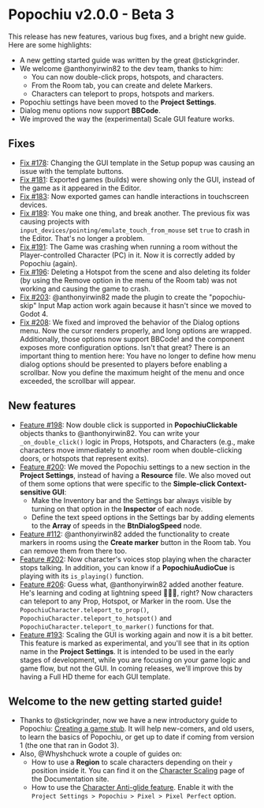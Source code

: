 # Popochiu v2.0.0 - Beta 3

This release has new features, various bug fixes, and a bright new guide. Here are some highlights:

- A new getting started guide was written by the great @stickgrinder.
- We welcome @anthonyirwin82 to the dev team, thanks to him:
  - You can now double-click props, hotspots, and characters.
  - From the Room tab, you can create and delete Markers.
  - Characters can teleport to props, hotspots and markers.
- Popochiu settings have been moved to the **Project Settings**.
- Dialog menu options now support **BBCode**.
- We improved the way the (experimental) Scale GUI feature works.

## Fixes

- [Fix #178](https://github.com/carenalgas/popochiu/issues/178): Changing the GUI template in the Setup popup was causing an issue with the template buttons.
- [Fix #181](https://github.com/carenalgas/popochiu/issues/181): Exported games (builds) were showing only the GUI, instead of the game as it appeared in the Editor.
- [Fix #183](https://github.com/carenalgas/popochiu/issues/183): Now exported games can handle interactions in touchscreen devices.
- [Fix #189](https://github.com/carenalgas/popochiu/issues/189): You make one thing, and break another. The previous fix was causing projects with `input_devices/pointing/emulate_touch_from_mouse` set `true` to crash in the Editor. That's no longer a problem.
- [Fix #191](https://github.com/carenalgas/popochiu/issues/191): The Game was crashing when running a room without the Player-controlled Character (PC) in it. Now it is correctly added by Popochiu (again).
- [Fix #196](https://github.com/carenalgas/popochiu/issues/196): Deleting a Hotspot from the scene and also deleting its folder (by using the Remove option in the menu of the Room tab) was not working and causing the game to crash.
- [Fix #203](https://github.com/carenalgas/popochiu/pull/203): @anthonyirwin82 made the plugin to create the "popochiu-skip" Input Map action work again because it hasn't since we moved to Godot 4.
- [Fix #208](https://github.com/carenalgas/popochiu/issues/208): We fixed and improved the behavior of the Dialog options menu. Now the cursor renders properly, and long options are wrapped. Additionally, those options now support BBCode! and the component exposes more configuration options. Isn't that great? There is an important thing to mention here: You have no longer to define how menu dialog options should be presented to players before enabling a scrollbar. Now you define the maximum height of the menu and once exceeded, the scrollbar will appear.

## New features

- [Feature #198](https://github.com/carenalgas/popochiu/pull/198): Now double click is supported in **PopochiuClickable** objects thanks to @anthonyirwin82. You can write your `_on_double_click()` logic in Props, Hotspots, and Characters (e.g., make characters move immediately to another room when double-clicking doors, or hotspots that represent exits).
- [Feature #200](https://github.com/carenalgas/popochiu/pull/200): We moved the Popochiu settings to a new section in the **Project Settings**, instead of having a **Resource** file. We also moved out of them some options that were specific to the **Simple-click Context-sensitive GUI**:
  - Make the Inventory bar and the Settings bar always visible by turning on that option in the **Inspector** of each node.
  - Define the text speed options in the Settings bar by adding elements to the **Array** of speeds in the **BtnDialogSpeed** node.
- [Feature #112](https://github.com/carenalgas/popochiu/issues/112): @anthonyirwin82 added the functionality to create markers in rooms using the **Create marker** button in the Room tab. You can remove them from there too.
- [Feature #202](https://github.com/carenalgas/popochiu/pull/205): Now character's voices stop playing when the character stops talking. In addition, you can know if a **PopochiuAudioCue** is playing with its `is_playing()` function.
- [Feature #206](https://github.com/carenalgas/popochiu/pull/206): Guess what, @anthonyirwin82 added another feature. He's learning and coding at lightning speed 🐰🏃💨, right? Now characters can teleport to any Prop, Hotspot, or Marker in the room. Use the `PopochiuCharacter.teleport_to_prop()`, `PopochiuCharacter.teleport_to_hotspot()` and `PopochiuCharacter.teleport_to_marker()` functions for that.
- [Feature #193](https://github.com/carenalgas/popochiu/pull/193): Scaling the GUI is working again and now it is a bit better. This feature is marked as experimental, and you'll see that in its option name in the **Project Settings**. It is intended to be used in the early stages of development, while you are focusing on your game logic and game flow, but not the GUI. In coming releases, we'll improve this by having a Full HD theme for each GUI template.


## Welcome to the new getting started guide!

- Thanks to @stickgrinder, now we have a new introductory guide to Popochiu: [Creating a game stub](https://carenalgas.github.io/popochiu/getting-started/creating-a-game-stub/). It will help new-comers, and old users, to learn the basics of Popochiu, or get up to date if coming from version 1 (the one that ran in Godot 3).
- Also, @Whyshchuck wrote a couple of guides on:
  - How to use a **Region** to scale characters depending on their `y` position inside it. You can find it on the [Character Scaling](https://carenalgas.github.io/popochiu/how-to-develop-a-game/advanced-techniques/character-scaling/) page of the Documentation site.
  - How to use the [Character Anti-glide feature](https://carenalgas.github.io/popochiu/how-to-develop-a-game/advanced-techniques/character-anti-glide-feature/). Enable it with the `Project Settings > Popochiu > Pixel > Pixel Perfect` option.